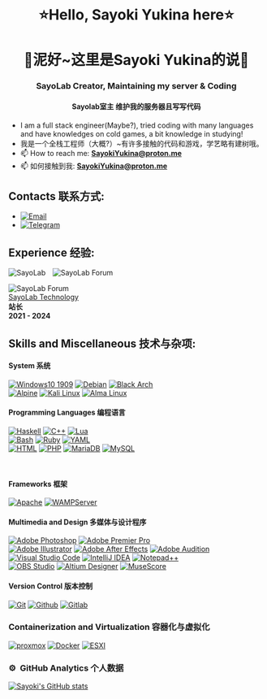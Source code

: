<h1 align="center">⭐Hello, Sayoki Yukina here⭐</h1>
<h1 align="center">🧡泥好~这里是Sayoki Yukina的说🧡</h1>
<h3 align="center">SayoLab Creator, Maintaining my server &amp; Coding</h3>
<h4 align="center">Sayolab室主 维护我的服务器且写写代码</h4>
<ul>
<li>I am a full stack engineer(Maybe?), tried coding with many languages and have knowledges on cold games, a bit knowledge in studying!</li>
<li>我是一个全栈工程师（大概?）~有许多接触的代码和游戏，学艺略有建树哦。</li>
<li>📫 How to reach me: <strong><a href="mailto:SayokiYukina@proton.me">SayokiYukina@proton.me</a></strong></a>
<li>📫 如何接触到我: <strong><a href="mailto:SayokiYukina@proton.me">SayokiYukina@proton.me</a></strong></a>
</ul>
<h2 id="contact-me">Contacts 联系方式:</h2>
<ul>
<li><a href="mailto:SayokiYukina"><img src="https://img.shields.io/badge/email-3DDC84?style=for-the-badge&amp;logo=protonmail&amp;logoColor=white&amp;labelColor=101010" alt="Email"></a></li>
<li><a href="https://SayokiYukina.t.me"><img src="https://img.shields.io/badge/telegram-3DDC84?style=for-the-badge&amp;logo=telegram&amp;logoColor=white&amp;labelColor=101010" alt="Telegram"></a></li>
</ul>
<h2 id="experience">Experience 经验:</h2>
<p><img src="https://sayolab.tokyo:1500/logo.png" alt="SayoLab">&ensp;&ensp;<img src="https://sayolab.tokyo:1500/sayoforum/template/wekei_free_acg_01/images/logo.png" alt="SayoLab Forum">
<p><img src="https://sayolab.tokyo:1500/labwiki/lib/exe/fetch.php?media=wiki:logo.png" alt="SayoLab Forum">
<br>
<a href="https://sayolab.tokyo:1500">SayoLab Technology</a> 
<br>
<strong>站长</strong>
<br>
<strong>2021 - 2024</strong>
<br>
</p>
<h2 id="skills">Skills and Miscellaneous 技术与杂项:</h2>
<h4 id="programming-languages">System 系统</h4>
<p><a href="#"><img src="https://img.shields.io/badge/Windows10%201909-DD0031?style=for-the-badge&amp;logo=windows10&amp;logoColor=white&amp;labelColor=101010" alt="Windows10 1909"></a>
<a href="#"><img src="https://img.shields.io/badge/Debian-DD0031?style=for-the-badge&amp;logo=debian&amp;logoColor=white&amp;labelColor=101010" alt="Debian"></a>
<a href="#"><img src="https://img.shields.io/badge/BlackArch-DD0031?style=for-the-badge&amp;logo=archlinux&amp;logoColor=white&amp;labelColor=101010" alt="Black Arch"></a>
<br>
<a href="#"><img src="https://img.shields.io/badge/Alpine-0095D5?style=for-the-badge&amp;logo=alpinelinux&amp;logoColor=white&amp;labelColor=101010" alt="Alpine"></a>
<a href="#"><img src="https://img.shields.io/badge/Kali-0095D5?style=for-the-badge&amp;logo=kalilinux&amp;logoColor=white&amp;labelColor=101010" alt="Kali Linux"></a>
<a href="#"><img src="https://img.shields.io/badge/AlmaLinux-0095D5?style=for-the-badge&amp;logo=almalinux&amp;logoColor=white&amp;labelColor=101010" alt="Alma Linux"></a>
<h4 id="programming-languages">Programming Languages 编程语言</h4>
<p><a href="#"><img src="https://img.shields.io/badge/Haskell-3DDC84?style=for-the-badge&amp;logo=haskell&amp;logoColor=white&amp;labelColor=101010" alt="Haskell"></a>
<a href="#"><img src="https://img.shields.io/badge/C++-0095D5?style=for-the-badge&amp;logo=cplusplus&amp;logoColor=white&amp;labelColor=101010" alt="C++"></a>
<a href="#"><img src="https://img.shields.io/badge/Lua-0095D5?style=for-the-badge&amp;logo=lua&amp;logoColor=white&amp;labelColor=101010" alt="Lua"></a>
<br>
<a href="#"><img src="https://img.shields.io/badge/BASH%20-%2314354C.svg?&amp;style=for-the-badge&amp;logo=gnubash&amp;logoColor=white" alt="Bash"></a>
<a href="#"><img src="https://img.shields.io/badge/Ruby-007396?style=for-the-badge&amp;logo=ruby&amp;logoColor=white&amp;labelColor=101010" alt="Ruby"></a>
<a href="#"><img src="https://img.shields.io/badge/YAML-F7DF1E?style=for-the-badge&amp;logo=yaml&amp;logoColor=white&amp;labelColor=101010" alt="YAML"></a>
<br>
<a href="#"><img src="https://img.shields.io/badge/HTML%20-%23007ACC.svg?&amp;style=for-the-badge&amp;logo=html5&amp;logoColor=white" alt="HTML"></a>
<a href="#"><img src="https://img.shields.io/badge/PHP%20-%231572B6.svg?&amp;style=for-the-badge&amp;logo=php&amp;logoColor=white&amp;labelColor=101010" alt="PHP"></a>
<a href="#"><img src="https://img.shields.io/badge/MariaDB-FFCA28?style=for-the-badge&amp;logo=mariadb&amp;logoColor=white&amp;labelColor=101010" alt="MariaDB"></a>
<a href="#"><img src="https://img.shields.io/badge/MySQL-4479A1?style=for-the-badge&amp;logo=mysql&amp;logoColor=white&amp;labelColor=101010" alt="MySQL"></a></p>
<br>
<h4 id="frameworks">Frameworks 框架</h4>
<p><a href="#"><img src="https://img.shields.io/badge/Apache%20-%23DD0031.svg?&amp;style=for-the-badge&amp;logo=apache&amp;logoColor=white&amp;labelColor=101010" alt="Apache"></a>
<a href="#"><img src="https://img.shields.io/badge/WAMPServer%20-%23DD0031.svg?&amp;style=for-the-badge&amp;logo=react&amp;logoColor=white&amp;labelColor=101010" alt="WAMPServer"></a>
<h4 id="multimedia-and-design">Multimedia and Design 多媒体与设计程序</h4>
<p><a href="#"><img src="https://img.shields.io/badge/PHOTOSHOP%20-%2331A8FF.svg?&amp;style=for-the-badge&amp;logo=adobephotoshop&amp;logoColor=white&amp;labelColor=101010" alt="Adobe Photoshop"></a>
<a href="#"><img src="https://img.shields.io/badge/PREMIER%20PRO%20-%2331A8FF.svg?&amp;style=for-the-badge&amp;logo=adobepremierepro&amp;logoColor=white&amp;labelColor=101010" alt="Adobe Premier Pro"></a>
<br><a href="#"><img src="https://img.shields.io/badge/ILLUSTRATOR%20-%23F05033.svg?&amp;style=for-the-badge&amp;logo=adobeillustrator&amp;logoColor=white&amp;labelColor=101010" alt="Adobe Illustrator"></a>
<a href="#"><img src="https://img.shields.io/badge/After%20Effects%20-%23F05033.svg?&amp;style=for-the-badge&amp;logo=adobeaftereffects&amp;logoColor=white&amp;labelColor=101010" alt="Adobe After Effects"></a>
<a href="#"><img src="https://img.shields.io/badge/Adobe%20Audition%20-%23F05033.svg?&amp;style=for-the-badge&amp;logo=adobeaudition&amp;logoColor=white&amp;labelColor=101010" alt="Adobe Audition"></a>
<br><a href="#"><img src="https://img.shields.io/badge/VSCode%20-%233DDC84.svg?&amp;style=for-the-badge&amp;logo=visualstudiocode&amp;logoColor=white&amp;labelColor=101010" alt="Visual Studio Code"></a>
<a href="#"><img src="https://img.shields.io/badge/IDEA%20-%233DDC84.svg?&amp;style=for-the-badge&amp;logo=intellijidea&amp;logoColor=white&amp;labelColor=101010" alt="IntelliJ IDEA"></a>
<a href="#"><img src="https://img.shields.io/badge/Notepad++%20-%233DDC84.svg?&amp;style=for-the-badge&amp;logo=notepadplusplus&amp;logoColor=white&amp;labelColor=101010" alt="Notepad++"></a>
<br><a href="#"><img src="https://img.shields.io/badge/obs%20studio%20-%2333DDC84.svg?&amp;style=for-the-badge&amp;logo=obsstudio&amp;logoColor=white&amp;labelColor=101010" alt="OBS Studio"></a>
<a href="#"><img src="https://img.shields.io/badge/Altium%20-%2333DDC84.svg?&amp;style=for-the-badge&amp;logo=altiumdesigner&amp;logoColor=white&amp;labelColor=101010" alt="Altium Designer"></a>
  <a href="#"><img src="https://img.shields.io/badge/MuseScore%20-%2333DDC84.svg?&amp;style=for-the-badge&amp;logo=musescore&amp;logoColor=white&amp;labelColor=101010" alt="MuseScore"></a>
<h4 id="version-control">Version Control 版本控制</h4>
<a href="#"><img src="https://img.shields.io/badge/git%20-%23F05033.svg?&amp;style=for-the-badge&amp;logo=git&amp;logoColor=white&amp;labelColor=101010" alt="Git"></a>
<a href="#"><img src="https://img.shields.io/badge/github%20-%23121011.svg?&amp;style=for-the-badge&amp;logo=github&amp;logoColor=whit&amp;logoColor=white&amp;labelColor=101010" alt="Github"></a>
<a href="#"><img src="https://img.shields.io/badge/gitlab%20-%23121011.svg?&amp;style=for-the-badge&amp;logo=gitlab&amp;logoColor=whit&amp;logoColor=white&amp;labelColor=101010" alt="Gitlab"></a>
<h3 id="containerization">Containerization and Virtualization 容器化与虚拟化</h3>
<p>
<a href="#"><img src="https://img.shields.io/badge/Proxmox%20VE%20-%233DDC84.svg?&amp;style=for-the-badge&amp;logo=proxmox&amp;logoColor=white&amp;labelColor=101010" alt="proxmox"></a>
<a href="#"><img src="https://img.shields.io/badge/Docker%20-%23F05033.svg?&amp;style=for-the-badge&amp;logo=docker&amp;logoColor=white&amp;labelColor=101010" alt="Docker"></a>
<a href="#"><img src="https://img.shields.io/badge/ESXI%20-%23F05033.svg?&amp;style=for-the-badge&amp;logo=virtualbox&amp;logoColor=white&amp;labelColor=101010" alt="ESXI"></a></p>
<h3 id="️-github-analytics">⚙️ &nbsp;GitHub Analytics 个人数据</h3>
<p align="center">
<a href="https://github.com/Sayoki-Yukina">
</a></p><p><a href="#"><img src="https://github-readme-stats.vercel.app/api?username=Sayoki-Yukina" alt="Sayoki's GitHub stats"></a></p>
